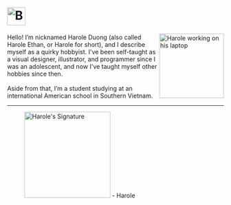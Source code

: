 <h1 id="brief_introduction">
    <a href="#user-content-brief_introduction">
        <picture>
            <source media="(prefers-color-scheme: light)" type="image/svg+xml" srcset="https://user-images.githubusercontent.com/47141290/194689945-8f484177-2ac7-4b87-bbaa-ff8931d6705b.svg">
            <source media="(prefers-color-scheme: dark)" type="image/svg+xml" srcset="https://user-images.githubusercontent.com/47141290/194689944-112f318f-0df7-4706-a62c-d62fca364dfb.svg">
            <img alt="Brief Introduction" title="Brief Introduction" type="image/svg+xml" height="42" loading="lazy" src="https://user-images.githubusercontent.com/47141290/194689945-8f484177-2ac7-4b87-bbaa-ff8931d6705b.svg">
        </picture>
    </a>
</h1>

<picture>
    <source media="(prefers-color-scheme: light)" type="image/svg+xml" srcset="https://user-images.githubusercontent.com/47141290/194624591-a73394aa-84bb-47dc-8010-2bc84ed731ea.svg">
    <source media="(prefers-color-scheme: dark)" type="image/svg+xml" srcset="https://user-images.githubusercontent.com/47141290/194624583-20b1b388-8770-486c-929e-4bd66ce5b8f6.svg">
    <img align="right" type="image/svg+xml" src="https://user-images.githubusercontent.com/47141290/194624591-a73394aa-84bb-47dc-8010-2bc84ed731ea.svg" width="150" alt="Harole working on his laptop">
</picture>
Hello! I’m nicknamed Harole Duong (also called Harole Ethan, or Harole for short), and I describe myself as a quirky hobbyist. I've been self-taught as a visual designer, illustrator, and programmer since I was an adolescent, and now I've taught myself other hobbies since then.
<br><br>
Aside from that, I’m a student studying at an international American school in Southern Vietnam.

---

<figure title="Harole's Signature">
<img alt="Harole's Signature" title="Harole's Signature" width="200" src="https://user-images.githubusercontent.com/47141290/194127671-1d720896-257f-4ee0-b13e-d086d6909b26.svg">
<span>- Harole</span>
</figure>
